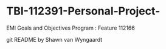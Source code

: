 # TBI-112391-Personal-Project-
EMI Goals and Objectives Program : Feature 112166

git README by Shawn van Wyngaardt
